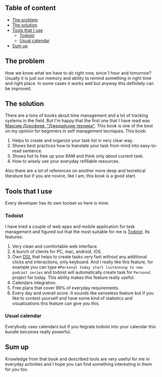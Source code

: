 ## Table of content
<!-- MarkdownTOC autolink="true" bracket="round" -->

- [The problem](#the-problem)
- [The solution](#the-solution)
- [Tools that I use](#tools-that-i-use)
	- [Todoist](#todoist)
	- [Usual calendar](#usual-calendar)
- [Sum up](#sum-up)

<!-- /MarkdownTOC -->

## The problem
How we know what we have to do right now, since 1 hour and tomorrow? Usually it is just our memory and ability to remind something in right time and right place. In some cases it works well but anyway this definitely can be improved.

## The solution
There are a tons of books about time management and a lot of tracking systems in the field. But I'm happy that the first one that I have read was [Максим Дорофеев, "Джедайские техники"][link_jedai_book]. This book is one of the best on my opinion for beginners in self management tecniques. This book:
1. Helps to create and organize your task list in very clear way.
2. Shows best practices how to translate your task from mind into easy-to-read sentence.
3. Shows hot to free up your RAM and think only about current task.
4. How to wisely use your everyday refillable resources.

Also there are a lot of references on another more deep and teoretical literature but if you are novice, like I am, this book is a good start.

## Tools that I use
Every developer has its own toolset so here is mine.

### Todoist
I have tried a couple of web apps and mobile application for task management and figured out that the most suitable for me is [Todoist][link_todoist]. Its features:
1. Very clean and comfortable web interface.
2. A bunch of clients for PC, mac, android, iOS.
3. Own [DSL][link_dsl] that helps to create tasks very fast without any additional clicks and interactions, only keyboard. And I really like this feature, for example you can type `#Personal today start listenning to new podcast series` and todoist will automatically create task for `Personal` project for today. This ability makes this feature really useful.
4. Calendars integration.
5. Free plans that cover 99% of everyday requirements.
6. Every day and overall score. It sounds like senseless feature but if you like to contest yourself and have some kind of statistics and visualizations this feature can give you this.

### Usual calendar
Everybody uses calendars but if you itegrate todoist into your calendar this bundle becomes really powerful.

## Sum up
Knowledge from that book and described tools are very useful for me in everyday activities and I hope you can find something interesting in them for you too.

[link_jedai_book]: https://oz.by/books/more10584051.html
[link_todoist]: https://todoist.com
[link_dsl]: https://en.wikipedia.org/wiki/Domain-specific_language
